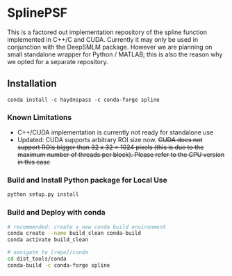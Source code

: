# SplinePSF
This is a factored out implementation repository of the spline function implemented in C++/C and CUDA.
Currently it may only be used in conjunction with the DeepSMLM package. However we are planning on small standalone
wrapper for Python / MATLAB; this is also the reason why we opted for a separate repository.

## Installation

```
conda install -c haydnspass -c conda-forge spline
```

### Known Limitations

* C++/CUDA implementation is currently not ready for standalone use
* Updated: CUDA supports arbitrary ROI size now. ~~CUDA does not support ROIs bigger than 32 x 32 = 1024 pixels (this is due to the maximum number of threads per block). Please refer to the CPU version in this case~~

### Build and Install Python package for Local Use
```bash
python setup.py install
```

### Build and Deploy with conda
```bash
# recommended: create a new conda build environment
conda create --name build_clean conda-build
conda activate build_clean

# navigate to [repo]/conda
cd dist_tools/conda
conda-build -c conda-forge spline
```